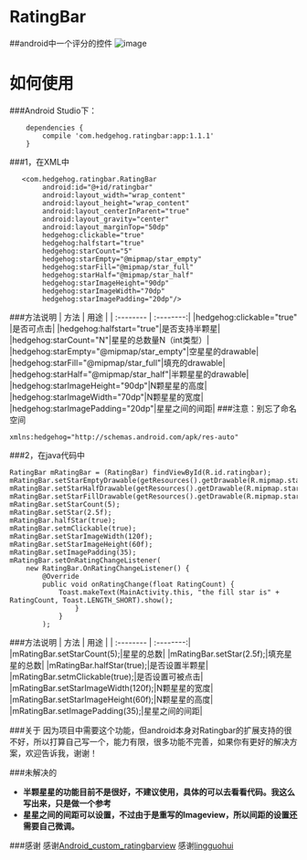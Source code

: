 # RatingBar
##android中一个评分的控件
![image](https://github.com/hedge-hog/RatingBar/blob/master/ic_demo.png)
# 如何使用
###Android Studio下：
```
    dependencies {
        compile 'com.hedgehog.ratingbar:app:1.1.1'
    }
```
###1，在XML中
```
   <com.hedgehog.ratingbar.RatingBar
        android:id="@+id/ratingbar"
        android:layout_width="wrap_content"
        android:layout_height="wrap_content"
        android:layout_centerInParent="true"
        android:layout_gravity="center"
        android:layout_marginTop="50dp"
        hedgehog:clickable="true"
        hedgehog:halfstart="true"
        hedgehog:starCount="5"
        hedgehog:starEmpty="@mipmap/star_empty"
        hedgehog:starFill="@mipmap/star_full"
        hedgehog:starHalf="@mipmap/star_half"
        hedgehog:starImageHeight="90dp"
        hedgehog:starImageWidth="70dp"
        hedgehog:starImagePadding="20dp"/>

```

###方法说明
| 方法      |    用途 |
| :-------- | :--------:|
|hedgehog:clickable="true"   |是否可点击|
|hedgehog:halfstart="true"|是否支持半颗星|
|hedgehog:starCount="N"|星星的总数量N（int类型）|
|hedgehog:starEmpty="@mipmap/star_empty"|空星星的drawable|
|hedgehog:starFill="@mipmap/star_full"|填充的drawable|
|hedgehog:starHalf="@mipmap/star_half"|半颗星星的drawable|
|hedgehog:starImageHeight="90dp"|N颗星星的高度|
|hedgehog:starImageWidth="70dp"|N颗星星的宽度|
|hedgehog:starImagePadding="20dp"|星星之间的间距|
###注意：别忘了命名空间
```
xmlns:hedgehog="http://schemas.android.com/apk/res-auto"
```
###2，在java代码中
```
RatingBar mRatingBar = (RatingBar) findViewById(R.id.ratingbar);
mRatingBar.setStarEmptyDrawable(getResources().getDrawable(R.mipmap.star_empty));
mRatingBar.setStarHalfDrawable(getResources().getDrawable(R.mipmap.star_half));
mRatingBar.setStarFillDrawable(getResources().getDrawable(R.mipmap.star_full));
mRatingBar.setStarCount(5);
mRatingBar.setStar(2.5f);
mRatingBar.halfStar(true);
mRatingBar.setmClickable(true);
mRatingBar.setStarImageWidth(120f);
mRatingBar.setStarImageHeight(60f);
mRatingBar.setImagePadding(35);
mRatingBar.setOnRatingChangeListener(
    new RatingBar.OnRatingChangeListener() {
        @Override
        public void onRatingChange(float RatingCount) {
            Toast.makeText(MainActivity.this, "the fill star is" + RatingCount, Toast.LENGTH_SHORT).show();
                }
            }
        );

```

###方法说明
| 方法      |    用途 |
| :-------- | :--------:|
|mRatingBar.setStarCount(5);|星星的总数|
|mRatingBar.setStar(2.5f);|填充星星的总数|
|mRatingBar.halfStar(true);|是否设置半颗星|
|mRatingBar.setmClickable(true);|是否设置可被点击|
|mRatingBar.setStarImageWidth(120f);|N颗星星的宽度|
|mRatingBar.setStarImageHeight(60f);|N颗星星的高度|
|mRatingBar.setImagePadding(35);|星星之间的间距|


###关于
因为项目中需要这个功能，但android本身对Ratingbar的扩展支持的很不好，所以打算自己写一个，能力有限，很多功能不完善，如果你有更好的解决方案，欢迎告诉我，谢谢！

###未解决的
- **半颗星星的功能目前不是很好，不建议使用，具体的可以去看看代码。我这么写出来，只是做一个参考**
- **星星之间的间距可以设置，不过由于是重写的Imageview，所以间距的设置还需要自己微调。**

###感谢
感谢[Android_custom_ratingbarview][1]
感谢[lingguohui][2]

[1]:https://github.com/JackWong025/Android_custom_ratingbarview
[2]:https://github.com/lingguohui